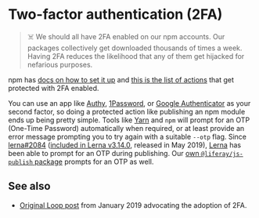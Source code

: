 # Two-factor authentication (2FA)

> :skull_and_crossbones: We should all have 2FA enabled on our npm accounts. Our packages collectively get downloaded thousands of times a week. Having 2FA reduces the likelihood that any of them get hijacked for nefarious purposes.

npm has [docs on how to set it up](https://docs.npmjs.com/configuring-two-factor-authentication) and [this is the list of actions](https://docs.npmjs.com/about-two-factor-authentication) that get protected with 2FA enabled.

You can use an app like [Authy](https://authy.com/), [1Password](https://1password.com/), or [Google Authenticator](https://support.google.com/accounts/answer/1066447?hl=en&ref_topic=2954345) as your second factor, so doing a protected action like publishing an npm module ends up being pretty simple. Tools like [Yarn](https://classic.yarnpkg.com/) and `npm` will prompt for an OTP (One-Time Password) automatically when required, or at least provide an error message prompting you to try again with a suitable `--otp` flag. Since [lerna#2084](https://github.com/lerna/lerna/pull/2084) ([included in Lerna v3.14.0](https://github.com/lerna/lerna/blob/main/CHANGELOG.md#3140-2019-05-14), released in May 2019), [Lerna](https://github.com/lerna/lerna) has been able to prompt for an OTP during publishing. Our [own `@liferay/js-publish` package](../../../projects/npm-tools/packages/js-publish) prompts for an OTP as well.

## See also

-   [Original Loop post](https://loop.liferay.com/home/-/loop/feed/15705091) from January 2019 advocating the adoption of 2FA.
